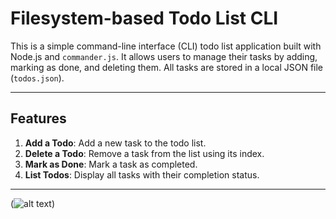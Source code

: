 # Filesystem-based Todo List CLI

This is a simple command-line interface (CLI) todo list application built with Node.js and `commander.js`. It allows users to manage their tasks by adding, marking as done, and deleting them. All tasks are stored in a local JSON file (`todos.json`).

---

## Features

1. **Add a Todo**: Add a new task to the todo list.
2. **Delete a Todo**: Remove a task from the list using its index.
3. **Mark as Done**: Mark a task as completed.
4. **List Todos**: Display all tasks with their completion status.

---
(![alt text](![image](https://github.com/user-attachments/assets/86832496-3dc6-423f-bc01-6576a85e3cca)
))
